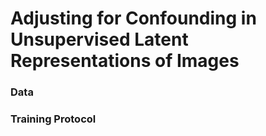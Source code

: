 # Adjusting for Confounding in Unsupervised Latent Representations of Images

### Data 


### Training Protocol 
